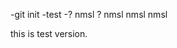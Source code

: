 -git init
    -test
    	-?
            nmsl
                ?
                nmsl
                nmsl
                nmsl

this is test version.